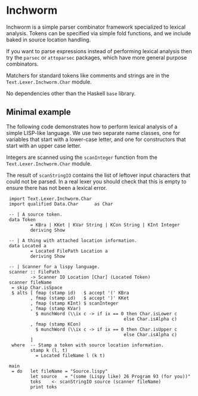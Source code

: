 # Inchworm

Inchworm is a simple parser combinator framework specialized to
lexical analysis.
Tokens can be specified via simple fold functions, 
and we include baked in source location handling.

If you want to parse expressions instead of performing lexical
analysis then try the `parsec` or `attoparsec` packages, which
have more general purpose combinators.

Matchers for standard tokens like comments and strings 
are in the `Text.Lexer.Inchworm.Char` module.

No dependencies other than the Haskell `base` library.

## Minimal example

The following code demonstrates how to perform lexical analysis
of a simple LISP-like language. We use two separate name classes,
one for variables that start with a lower-case letter, 
and one for constructors that start with an upper case letter. 

Integers are scanned using the `scanInteger` function from the 
`Text.Lexer.Inchworm.Char` module.

The result of `scanStringIO` contains the list of leftover input
characters that could not be parsed. In a real lexer you should
check that this is empty to ensure there has not been a lexical
error.


```
 import Text.Lexer.Inchworm.Char
 import qualified Data.Char      as Char
 
 -- | A source token.
 data Token 
         = KBra | KKet | KVar String | KCon String | KInt Integer
         deriving Show
 
 -- | A thing with attached location information.
 data Located a
         = Located FilePath Location a
         deriving Show
 
 -- | Scanner for a lispy language.
 scanner :: FilePath
         -> Scanner IO Location [Char] (Located Token)
 scanner fileName
  = skip Char.isSpace
  $ alts [ fmap (stamp id)   $ accept '(' KBra
         , fmap (stamp id)   $ accept ')' KKet
         , fmap (stamp KInt) $ scanInteger 
         , fmap (stamp KVar)
           $ munchWord (\\ix c -> if ix == 0 then Char.isLower c
                                            else Char.isAlpha c) 
         , fmap (stamp KCon) 
           $ munchWord (\\ix c -> if ix == 0 then Char.isUpper c
                                            else Char.isAlpha c)
         ]
  where  -- Stamp a token with source location information.
         stamp k (l, t) 
           = Located fileName l (k t)
 
 main 
  = do   let fileName = "Source.lispy"
         let source   = "(some (Lispy like) 26 Program 93 (for you))"
         toks    <- scanStringIO source (scanner fileName)
         print toks
```
